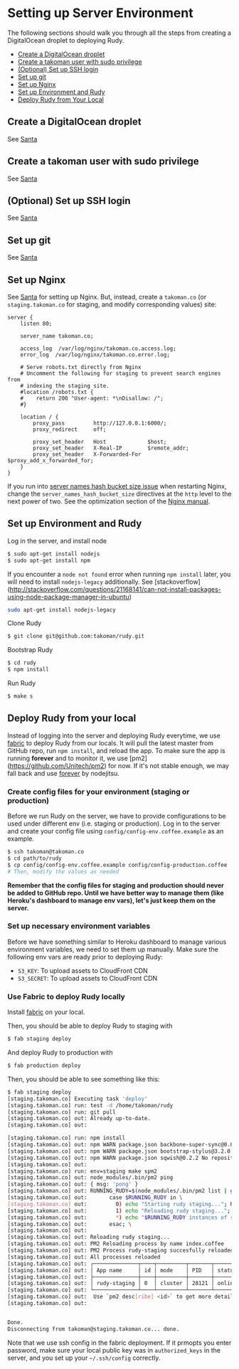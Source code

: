 # Setting up Server Environment

The following sections should walk you through all the steps from creating a DigitalOcean droplet to deploying Rudy.

- [Create a DigitalOcean droplet](#create-a-digitalocean-droplet)
- [Create a takoman user with sudo privilege](#create-a-takoman-user-with-sudo-privilege)
- [(Optional) Set up SSH login](#optional-set-up-ssh-login)
- [Set up git](#set-up-git)
- [Set up Nginx](#set-up-nginx)
- [Set up Environment and Rudy](#set-up-environment-and-rudy)
- [Deploy Rudy from Your Local](#deploy-rudy-from-your-local)

## Create a DigitalOcean droplet

See [Santa](https://github.com/takoman/santa/blob/master/doc/setting_up_server.md#create-a-digitalocean-droplet)

## Create a takoman user with sudo privilege

See [Santa](https://github.com/takoman/santa/blob/master/doc/setting_up_server.md#create-a-takoman-user-with-sudo-privilege)

## (Optional) Set up SSH login

See [Santa](https://github.com/takoman/santa/blob/master/doc/setting_up_server.md#optional-set-up-ssh-login)

## Set up git

See [Santa](https://github.com/takoman/santa/blob/master/doc/setting_up_server.md#set-up-git)

## Set up Nginx

See [Santa](https://github.com/takoman/santa/blob/master/doc/setting_up_server.md#set-up-nginx)
for setting up Nginx. But, instead, create a `takoman.co` (or `staging.takoman.co`
for staging, and modify corresponding values) site:

```
server {
    listen 80;

    server_name takoman.co;

    access_log  /var/log/nginx/takoman.co.access.log;
    error_log  /var/log/nginx/takoman.co.error.log;

    # Serve robots.txt directly from Nginx
    # Uncomment the following for staging to prevent search engines from
    # indexing the staging site.
    #location /robots.txt {
    #    return 200 "User-agent: *\nDisallow: /";
    #}

    location / {
        proxy_pass         http://127.0.0.1:6000/;
        proxy_redirect     off;

        proxy_set_header   Host             $host;
        proxy_set_header   X-Real-IP        $remote_addr;
        proxy_set_header   X-Forwarded-For  $proxy_add_x_forwarded_for;
    }
}
```

If you run into [server names hash bucket size issue](http://charles.lescampeurs.org/2008/11/14/fix-nginx-increase-server_names_hash_bucket_size)
when restarting Nginx, change the `server_names_hash_bucket_size` directives
at the `http` level to the next power of two. See the optimization section
of the [Nginx manual](http://nginx.org/en/docs/http/server_names.html).

## Set up Environment and Rudy

Log in the server, and install node

```bash
$ sudo apt-get install nodejs
$ sudo apt-get install npm
```

If you encounter a `node not found` error when running `npm install` later,
you will need to install `nodejs-legacy` additionally. See [stackoverflow]
(http://stackoverflow.com/questions/21168141/can-not-install-packages-using-node-package-manager-in-ubuntu)

```bash
sudo apt-get install nodejs-legacy
```

Clone Rudy
```bash
$ git clone git@github.com:takoman/rudy.git
```

Bootstrap Rudy
```bash
$ cd rudy
$ npm install
```

Run Rudy
```bash
$ make s
```

## Deploy Rudy from your local

Instead of logging into the server and deploying Rudy everytime, we use
[fabric](http://www.fabfile.org/) to deploy Rudy from our locals. It will pull
the latest master from GitHub repo, run `npm install`, and reload the app.
To make sure the app is running **forever** and to monitor it, we use [pm2]
(https://github.com/Unitech/pm2) for now. If it's not stable enough, we may
fall back and use [forever](https://github.com/nodejitsu/forever) by nodejitsu.

### Create config files for your environment (staging or production)

Before we run Rudy on the server, we have to provide configurations to be used
under different env (i.e. staging or production). Log in to the server and
create your config file using `config/config-env.coffee.example` as an example.

```bash
$ ssh takoman@takoman.co
$ cd path/to/rudy
$ cp config/config-env.coffee.example config/config-production.coffee  # or config/config-staging.coffee
# Then, modify the values as needed
```

**Remember that the config files for staging and production should never be
added to GitHub repo. Until we have better way to manage them (like Heroku's
dashboard to manage env vars), let's just keep them on the server.**

### Set up necessary environment variables

Before we have something similar to Heroku dashboard to manage various
environment variables, we need to set them up manually. Make sure the
following env vars are ready prior to deploying Rudy:

- `S3_KEY`: To upload assets to CloudFront CDN
- `S3_SECRET`: To upload assets to CloudFront CDN

### Use Fabric to deploy Rudy locally

Install [fabric](http://www.fabfile.org/installing.html) on your local.

Then, you should be able to deploy Rudy to staging with

```bash
$ fab staging deploy
```

And deploy Rudy to production with

```bash
$ fab production deploy
```

Then, you should be able to see something like this:

```bash
$ fab staging deploy
[staging.takoman.co] Executing task 'deploy'
[staging.takoman.co] run: test -d /home/takoman/rudy
[staging.takoman.co] run: git pull
[staging.takoman.co] out: Already up-to-date.
[staging.takoman.co] out: 

[staging.takoman.co] run: npm install
[staging.takoman.co] out: npm WARN package.json backbone-super-sync@0.0.10 No repository field.
[staging.takoman.co] out: npm WARN package.json bootstrap-stylus@3.2.0 No repository field.
[staging.takoman.co] out: npm WARN package.json sqwish@0.2.2 No repository field.
[staging.takoman.co] out: 
[staging.takoman.co] run: env=staging make spm2
[staging.takoman.co] out: node_modules/.bin/pm2 ping
[staging.takoman.co] out: { msg: 'pong' }
[staging.takoman.co] out: RUNNING_RUDY=$(node_modules/.bin/pm2 list | grep rudy-staging -c); \
[staging.takoman.co] out:       case $RUNNING_RUDY in \
[staging.takoman.co] out:         0) echo "Starting rudy staging..."; RUDY_ENV=staging node_modules/.bin/pm2 start index.coffee --name rudy-staging ;; \
[staging.takoman.co] out:         1) echo "Reloading rudy staging..."; RUDY_ENV=staging node_modules/.bin/pm2 reload index.coffee --name rudy-staging ;; \
[staging.takoman.co] out:         *) echo "$RUNNING_RUDY instances of rudy-staging is running. Looks like something went wrong?" ;; \
[staging.takoman.co] out:       esac; \
[staging.takoman.co] out: 
[staging.takoman.co] out: Reloading rudy staging...
[staging.takoman.co] out: PM2 Reloading process by name index.coffee
[staging.takoman.co] out: PM2 Process rudy-staging succesfully reloaded
[staging.takoman.co] out: All processes reloaded
[staging.takoman.co] out: ┌──────────────┬────┬─────────┬───────┬────────┬───────────┬────────┬─────────────┬─────────────┐
[staging.takoman.co] out: │ App name     │ id │ mode    │ PID   │ status │ restarted │ uptime │      memory │    watching │
[staging.takoman.co] out: ├──────────────┼────┼─────────┼───────┼────────┼───────────┼────────┼─────────────┼─────────────┤
[staging.takoman.co] out: │ rudy-staging │ 0  │ cluster │ 28121 │ online │         1 │ 1s     │ 46.270 MB   │ unactivated │
[staging.takoman.co] out: └──────────────┴────┴─────────┴───────┴────────┴───────────┴────────┴─────────────┴─────────────┘
[staging.takoman.co] out:  Use `pm2 desc[ribe] <id>` to get more details
[staging.takoman.co] out: 


Done.
Disconnecting from takoman@staging.takoman.co... done.
```

Note that we use ssh config in the fabric deployment. If it prmopts you enter
password, make sure your local public key was in `authorized_keys` in the
server, and you set up your `~/.ssh/config` correctly.
